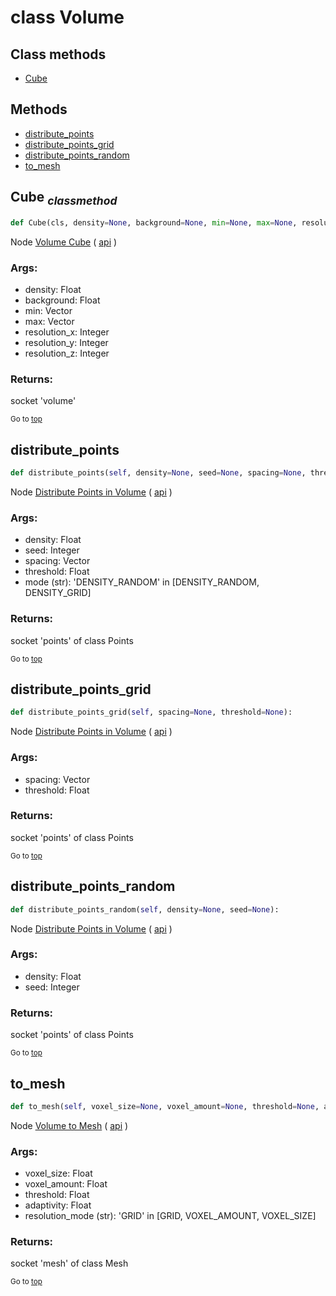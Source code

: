 # class Volume


## Class methods

- [Cube](#Cube-classmethod)


## Methods

- [distribute_points](#distribute_points)
- [distribute_points_grid](#distribute_points_grid)
- [distribute_points_random](#distribute_points_random)
- [to_mesh](#to_mesh)

## Cube <sub>*classmethod*</sub>

```python
def Cube(cls, density=None, background=None, min=None, max=None, resolution_x=None, resolution_y=None, resolution_z=None):

```
Node [Volume Cube](https://docs.blender.org/manual/en/latest/modeling/geometry_nodes/volume/volume_cube.html) ( [api](https://docs.blender.org/api/current/bpy.types.GeometryNodeVolumeCube.html) )

### Args:
- density: Float
- background: Float
- min: Vector
- max: Vector
- resolution_x: Integer
- resolution_y: Integer
- resolution_z: Integer

### Returns:

  socket 'volume'

<sub>Go to [top](#class-Volume)</sub>

## distribute_points

```python
def distribute_points(self, density=None, seed=None, spacing=None, threshold=None, mode='DENSITY_RANDOM'):

```
Node [Distribute Points in Volume](https://docs.blender.org/manual/en/latest/modeling/geometry_nodes/point/distribute_points_in_volume.html) ( [api](https://docs.blender.org/api/current/bpy.types.GeometryNodeDistributePointsInVolume.html) )

### Args:
- density: Float
- seed: Integer
- spacing: Vector
- threshold: Float
- mode (str): 'DENSITY_RANDOM' in [DENSITY_RANDOM, DENSITY_GRID]

### Returns:

  socket 'points' of class Points

<sub>Go to [top](#class-Volume)</sub>

## distribute_points_grid

```python
def distribute_points_grid(self, spacing=None, threshold=None):

```
Node [Distribute Points in Volume](https://docs.blender.org/manual/en/latest/modeling/geometry_nodes/point/distribute_points_in_volume.html) ( [api](https://docs.blender.org/api/current/bpy.types.GeometryNodeDistributePointsInVolume.html) )

### Args:
- spacing: Vector
- threshold: Float

### Returns:

  socket 'points' of class Points

<sub>Go to [top](#class-Volume)</sub>

## distribute_points_random

```python
def distribute_points_random(self, density=None, seed=None):

```
Node [Distribute Points in Volume](https://docs.blender.org/manual/en/latest/modeling/geometry_nodes/point/distribute_points_in_volume.html) ( [api](https://docs.blender.org/api/current/bpy.types.GeometryNodeDistributePointsInVolume.html) )

### Args:
- density: Float
- seed: Integer

### Returns:

  socket 'points' of class Points

<sub>Go to [top](#class-Volume)</sub>

## to_mesh

```python
def to_mesh(self, voxel_size=None, voxel_amount=None, threshold=None, adaptivity=None, resolution_mode='GRID'):

```
Node [Volume to Mesh](https://docs.blender.org/manual/en/latest/modeling/geometry_nodes/volume/volume_to_mesh.html) ( [api](https://docs.blender.org/api/current/bpy.types.GeometryNodeVolumeToMesh.html) )

### Args:
- voxel_size: Float
- voxel_amount: Float
- threshold: Float
- adaptivity: Float
- resolution_mode (str): 'GRID' in [GRID, VOXEL_AMOUNT, VOXEL_SIZE]

### Returns:

  socket 'mesh' of class Mesh

<sub>Go to [top](#class-Volume)</sub>

